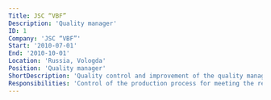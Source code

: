 ```yaml
---
Title: JSC “VBF”
Description: 'Quality manager'
ID: 1
Company: 'JSC “VBF”'
Start: '2010-07-01'
End: '2010-10-01'
Location: 'Russia, Vologda'
Position: 'Quality manager'
ShortDescription: 'Quality control and improvement of the quality management system.'
Responsibilities: 'Control of the production process for meeting the requirements of system quality management ISO 9001. Improvement of the quality management system.'
---
```

